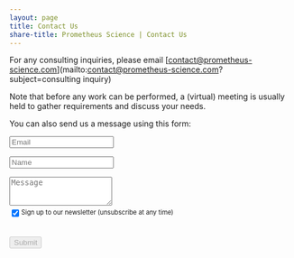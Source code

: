 ```yaml
---
layout: page
title: Contact Us
share-title: Prometheus Science | Contact Us
---
```


<script src="https://www.google.com/recaptcha/api.js" async defer></script>
<script>enableSubmitContact = function(){ document.getElementById("submit_contact").disabled = false; }</script>

For any consulting inquiries, please email [contact@prometheus-science.com](mailto:contact@prometheus-science.com?subject=consulting inquiry)

Note that before any work can be performed, a (virtual) meeting is usually held to gather requirements and discuss your needs.

<!--
<div style="text-align: center;">
<a href="https://calendly.com/attalitech/meeting" class="schedule-btn actionbtn">
  <span class="far fa-calendar-check" aria-hidden="true"></span>
  Schedule Meeting
</a>
</div>
-->

You can also send us a message using this form:

<form action="https://formspree.io/f/mknpbwnr" class="form" id="contact-form">
  <div class="row">
    <div class="col-6">
      <input type="email" name="email" required="required" class="form-control input-lg" placeholder="Email" title="Email" style="margin-bottom: 15px;">
    </div>
    <div class="col-6">
      <input type="text" name="name" class="form-control input-lg" placeholder="Name" title="Name" style="margin-bottom: 15px;">
    </div>
  </div>
  <textarea type="text" name="content" class="form-control input-lg" placeholder="Message" title="Message" required="required" rows="3"></textarea>
  
  <div style="margin-top: 5px; display: flex; margin-bottom: 15px; font-size: 0.7rem;">
    <input type="checkbox" id="formspree-subscribe" name="formspree-subscribe" value="agree" checked style="margin-top: 2px; margin-right: 4px;" />
    <label for="formspree-subscribe">Sign up to our newsletter (unsubscribe at any time)</label>
  </div>

  <div class="g-recaptcha" data-sitekey="6Lci5PkfAAAAAKjKBQFaVIlgydKzUUd2f6II9mlW" data-callback="enableSubmitContact"></div>
  <input type="hidden" name="_feedback.success.title" value="Thanks for contacting AttaliTech, we'll be in touch shortly!" />
  <input type="hidden" name="_email.from" value="Formspark AttaliTech" />
  <input type="hidden" name="_feedback.error.title" value="An error occurred (did you check the &quot;I'm not a robot&quot; box?)" />

  <br/>
  <button id="submit_contact" type="submit" class="btn btn-lg btn-primary" disabled>Submit</button>
</form>
